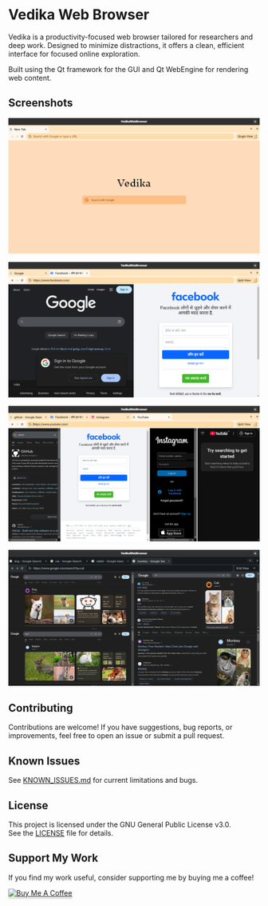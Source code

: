 # Vedika Web Browser

Vedika is a productivity-focused web browser tailored for researchers and deep work. Designed to minimize distractions, it offers a clean, efficient interface for focused online exploration.

Built using the Qt framework for the GUI and Qt WebEngine for rendering web content.

## Screenshots

![Home Screen](lib/resources/screenshots/1.png)

![Split View](lib/resources/screenshots/2.png)

![Split View](lib/resources/screenshots/3.png)

![Grid View](lib/resources/screenshots/4.png)

## Contributing

Contributions are welcome! If you have suggestions, bug reports, or improvements, feel free to open an issue or submit a pull request.

## Known Issues

See [KNOWN_ISSUES.md](./KNOWN_ISSUES.md) for current limitations and bugs.

## License

This project is licensed under the GNU General Public License v3.0.  
See the [LICENSE](./LICENSE) file for details.

## Support My Work

If you find my work useful, consider supporting me by buying me a coffee!

<a href="https://buymeacoffee.com/mohitdeoli" target="_blank"><img src="https://www.buymeacoffee.com/assets/img/custom_images/orange_img.png" alt="Buy Me A Coffee" style="height: 41px !important;width: 174px !important;box-shadow: 0px 3px 2px 0px rgba(190, 190, 190, 0.5) !important;-webkit-box-shadow: 0px 3px 2px 0px rgba(190, 190, 190, 0.5) !important;" ></a>
